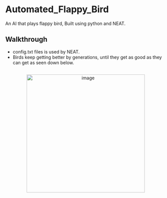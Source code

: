 # Automated_Flappy_Bird
An AI that plays flappy bird, Built using python and NEAT.

## Walkthrough
- config.txt files is used by NEAT.
- Birds keep getting better by generations, until they get as good as they can get as seen down below.

##

<p align="center">
  <img width="371" alt="image" src="https://github.com/MazenTayseer/Automated_Flappy_Bird/assets/101992888/577c1c58-da5b-4d00-8b0b-0b50e18f3343">
</p>

